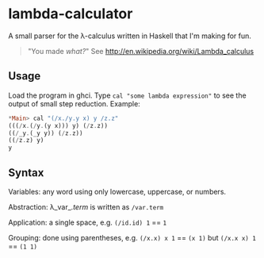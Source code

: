 lambda-calculator
=================

A small parser for the λ-calculus written in Haskell that I'm making for fun.

> "You made _what?_" See http://en.wikipedia.org/wiki/Lambda_calculus

Usage
-----
Load the program in ghci.
Type `cal "some lambda expression"` to see the output of small step reduction.
Example:
```Haskell
*Main> cal "(/x./y.y x) y /z.z"
(((/x.(/y.(y x))) y) (/z.z))
((/_y.(_y y)) (/z.z))
((/z.z) y)
y
```

Syntax
------
Variables: any word using only lowercase, uppercase, or numbers.

Abstraction: λ_var_._term_ is written as `/var.term` 

Application: a single space, e.g. `(/id.id) 1` == `1`

Grouping: done using parentheses, e.g. `(/x.x) x 1` == `(x 1)` but `(/x.x x) 1` == `(1 1)`
